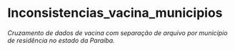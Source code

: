 # Inconsistencias_vacina_municipios
<h6> Cruzamento de dados de vacina com separação de arquivo por município de residência no estado da Paraíba. <h6>

